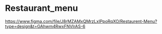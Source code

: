 # Restaurant_menu
https://www.figma.com/file/J8rMZAMxQMrzLxIPpoRqXO/Restaurent-Menu?type=design&t=GAhwm4RwxFNVlrAS-6
